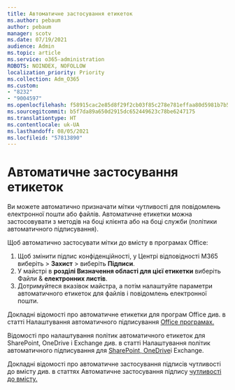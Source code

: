 ```yaml
---
title: Автоматичне застосування етикеток
ms.author: pebaum
author: pebaum
manager: scotv
ms.date: 07/19/2021
audience: Admin
ms.topic: article
ms.service: o365-administration
ROBOTS: NOINDEX, NOFOLLOW
localization_priority: Priority
ms.collection: Adm_O365
ms.custom:
- "8232"
- "9004597"
ms.openlocfilehash: f58915cac2e85d8f29f2cb03f85c278e781effaa80d5981b7b5b68170094fc9d
ms.sourcegitcommit: b5f7da89a650d2915dc652449623c78be6247175
ms.translationtype: HT
ms.contentlocale: uk-UA
ms.lasthandoff: 08/05/2021
ms.locfileid: "57813890"
---
```

# <a name="auto-apply-labeling"></a>Автоматичне застосування етикеток

Ви можете автоматично призначати мітки чутливості для повідомлень електронної пошти або файлів. Автоматичне етикетки можна застосовувати з методів на боці клієнта або на боці служби (політики автоматичного підписування).

Щоб автоматично застосувати мітки до вмісту в програмах Office: 

1. Щоб змінити підпис конфіденційності, у Центрі відповідності M365 виберіть > **Захист** > виберіть **Підписи**. 
1. У майстрі в **розділі Визначення області для цієї етикетки** виберіть Файли & **електронних листів**. 
1. Дотримуйтеся вказівок майстра, а потім налаштуйте параметри автоматичного етикеток для файлів і повідомлень електронної пошти. 

Докладні відомості про автоматичне етикетки для програм Office див. в статті Налаштування автоматичного підписування [Office програмах.](/microsoft-365/compliance/apply-sensitivity-label-automatically#how-to-configure-auto-labeling-for-office-apps)

Відомості про налаштування політик автоматичного етикеток для SharePoint, OneDrive і Exchange див. в статті Налаштування політик автоматичного підписування для [SharePoint, OneDrive](https://go.microsoft.com/fwlink/?linkid=2148841)і Exchange.

Докладні відомості про автоматичне застосування підписів чутливості до вмісту див. в статтях Автоматичне застосування підпису [чутливості до вмісту.](/microsoft-365/compliance/apply-sensitivity-label-automatically)